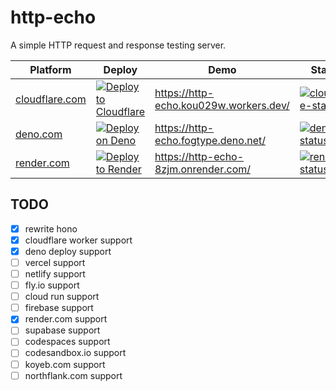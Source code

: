 # http-echo

A simple HTTP request and response testing server.

| Platform           | Deploy                                                          | Demo                                   | Status                                                      |
| ------------------ | --------------------------------------------------------------- | -------------------------------------- | ----------------------------------------------------------- |
| [cloudflare.com][] | [![Deploy to Cloudflare][cloudflare-button]][cloudflare-deploy] | https://http-echo.kou029w.workers.dev/ | [![cloudflare-status][cloudflare-status]][cloudflare-stats] |
| [deno.com][]       | [![Deploy on Deno][deno-button]][deno-deploy]                   | https://http-echo.fogtype.deno.net/    | [![deno-status][deno-status]][deno-stats]                   |
| [render.com][]     | [![Deploy to Render][render-button]][render-deploy]             | https://http-echo-8zjm.onrender.com/   | [![render-status][render-status]][render-stats]             |

[cloudflare.com]: https://cloudflare.com/
[cloudflare-button]: https://deploy.workers.cloudflare.com/button
[cloudflare-deploy]: https://deploy.workers.cloudflare.com/?url=https://github.com/kou029w/http-echo
[cloudflare-status]: https://badgen.net/uptime-robot/month/m801645762-234ab987c7897610095045d2?cache=3600
[cloudflare-stats]: https://stats.uptimerobot.com/nvFNpdDe66/801645762
[deno.com]: https://deno.com/deploy
[deno-button]: https://deno.com/button
[deno-deploy]: https://console.deno.com/new?clone=https://github.com/kou029w/http-echo
[deno-status]: https://badgen.net/uptime-robot/month/m801646133-d2ea21dc6f51e67333d44d8d?cache=3600
[deno-stats]: https://stats.uptimerobot.com/nvFNpdDe66/801646133
[render.com]: https://render.com/
[render-button]: https://render.com/images/deploy-to-render-button.svg
[render-deploy]: https://render.com/deploy?repo=https://github.com/kou029w/http-echo
[render-status]: https://badgen.net/uptime-robot/month/m791543526-18f7ccd6063fcf22ce126e7f?cache=3600
[render-stats]: https://stats.uptimerobot.com/nvFNpdDe66/791543526

## TODO

- [x] rewrite hono
- [x] cloudflare worker support
- [x] deno deploy support
- [ ] vercel support
- [ ] netlify support
- [ ] fly.io support
- [ ] cloud run support
- [ ] firebase support
- [x] render.com support
- [ ] supabase support
- [ ] codespaces support
- [ ] codesandbox.io support
- [ ] koyeb.com support
- [ ] northflank.com support
